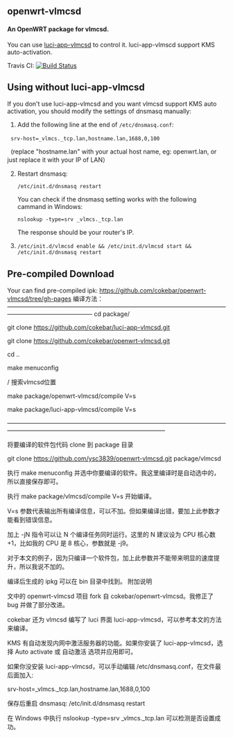 openwrt-vlmcsd
-----
#### An OpenWRT package for vlmcsd.

You can use [luci-app-vlmcsd](https://github.com/cokebar/luci-app-vlmcsd "") to control it. luci-app-vlmscd support KMS auto-activation.

Travis CI: [![Build Status](https://travis-ci.org/cokebar/openwrt-vlmcsd.svg?branch=master)](https://travis-ci.org/cokebar/openwrt-vlmcsd)

Using without luci-app-vlmcsd
-----
If you don't use luci-app-vlmcsd and you want vlmcsd support KMS auto activation, you should modify the settings of dnsmasq manually:

1. Add the following line at the end of `/etc/dnsmasq.conf`:

   `srv-host=_vlmcs._tcp.lan,hostname.lan,1688,0,100`
   
   (replace "hostname.lan" with your actual host name, eg: openwrt.lan, or just replace it with your IP of LAN）

2. Restart dnsmasq:

   `/etc/init.d/dnsmasq restart`

   You can check if the dnsmasq setting works with the following cammand in Windows:
   
   `nslookup -type=srv _vlmcs._tcp.lan`
   
   The response should be your router's IP.

3. `/etc/init.d/vlmcsd enable && /etc/init.d/vlmcsd start && /etc/init.d/dnsmasq restart`

Pre-compiled Download
-----
Your can find pre-compiled ipk:
https://github.com/cokebar/openwrt-vlmcsd/tree/gh-pages
编译方法：
——————————————————————————————————————————————————
cd package/

git clone https://github.com/cokebar/luci-app-vlmcsd.git

git clone https://github.com/cokebar/openwrt-vlmcsd.git

cd ..

make menuconfig


/ 搜索vlmcsd位置

make package/openwrt-vlmcsd/compile V=s

make package/luci-app-vlmcsd/compile V=s


——————————————————————————————————————————————————————————————

将要编译的软件包代码 clone 到 package 目录

git clone https://github.com/ysc3839/openwrt-vlmcsd.git package/vlmcsd

执行 make menuconfig 并选中你要编译的软件。我这里编译时是自动选中的，所以直接保存即可。

执行 make package/vlmcsd/compile V=s 开始编译。

V=s 参数代表输出所有编译信息，可以不加。但如果编译出错，要加上此参数才能看到错误信息。

加上 -jN 指令可以让 N 个编译任务同时运行。这里的 N 建议设为 CPU 核心数+1，比如我的 CPU 是 8 核心，参数就是 -j9。

对于本文的例子，因为只编译一个软件包，加上此参数并不能带来明显的速度提升，所以我说不加的。

编译后生成的 ipkg 可以在 bin 目录中找到。
附加说明

文中的 openwrt-vlmcsd 项目 fork 自 cokebar/openwrt-vlmcsd。我修正了 bug 并做了部分改进。

cokebar 还为 vlmcsd 编写了 luci 界面 luci-app-vlmcsd，可以参考本文的方法来编译。

KMS 有自动发现内网中激活服务器的功能。如果你安装了 luci-app-vlmcsd，选择 Auto activate 或 自动激活 选项并应用即可。

如果你没安装 luci-app-vlmcsd，可以手动编辑 /etc/dnsmasq.conf，在文件最后面加入:

srv-host=_vlmcs._tcp.lan,hostname.lan,1688,0,100

保存后重启 dnsmasq: /etc/init.d/dnsmasq restart

在 Windows 中执行 nslookup -type=srv _vlmcs._tcp.lan 可以检测是否设置成功。
